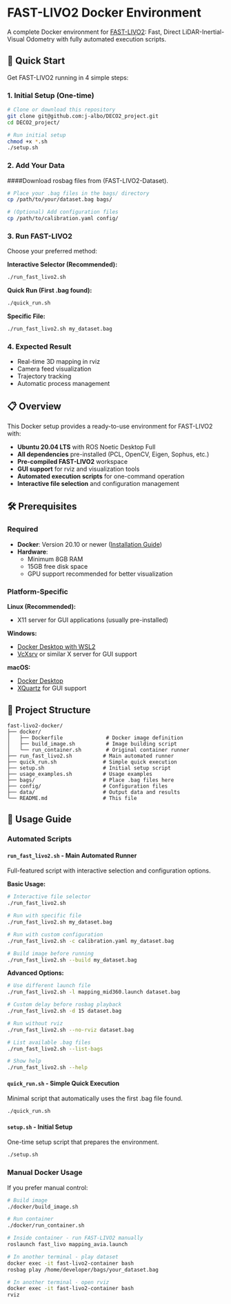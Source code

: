 # FAST-LIVO2 Docker Environment

A complete Docker environment for [FAST-LIVO2](https://github.com/hku-mars/FAST-LIVO2): Fast, Direct LiDAR-Inertial-Visual Odometry with fully automated execution scripts.

## 🚀 Quick Start

Get FAST-LIVO2 running in 4 simple steps:

### 1. Initial Setup (One-time)
```bash
# Clone or download this repository
git clone git@github.com:j-albo/DECO2_project.git
cd DECO2_project/

# Run initial setup
chmod +x *.sh
./setup.sh
```

### 2. Add Your Data
####Download rosbag files from (FAST-LIVO2-Dataset).
```bash
# Place your .bag files in the bags/ directory
cp /path/to/your/dataset.bag bags/

# (Optional) Add configuration files
cp /path/to/calibration.yaml config/
```

### 3. Run FAST-LIVO2
Choose your preferred method:

**Interactive Selector (Recommended):**
```bash
./run_fast_livo2.sh
```

**Quick Run (First .bag found):**
```bash
./quick_run.sh
```

**Specific File:**
```bash
./run_fast_livo2.sh my_dataset.bag
```

### 4. Expected Result
- Real-time 3D mapping in rviz
- Camera feed visualization
- Trajectory tracking
- Automatic process management

## 📋 Overview

This Docker setup provides a ready-to-use environment for FAST-LIVO2 with:

- **Ubuntu 20.04 LTS** with ROS Noetic Desktop Full
- **All dependencies** pre-installed (PCL, OpenCV, Eigen, Sophus, etc.)
- **Pre-compiled FAST-LIVO2** workspace
- **GUI support** for rviz and visualization tools
- **Automated execution scripts** for one-command operation
- **Interactive file selection** and configuration management

## 🛠️ Prerequisites

### Required
- **Docker**: Version 20.10 or newer ([Installation Guide](https://docs.docker.com/get-docker/))
- **Hardware**: 
  - Minimum 8GB RAM
  - 15GB free disk space
  - GPU support recommended for better visualization

### Platform-Specific
**Linux (Recommended):**
- X11 server for GUI applications (usually pre-installed)

**Windows:**
- [Docker Desktop with WSL2](https://docs.docker.com/desktop/windows/install/)
- [VcXsrv](https://sourceforge.net/projects/vcxsrv/) or similar X server for GUI support

**macOS:**
- [Docker Desktop](https://docs.docker.com/desktop/mac/install/)
- [XQuartz](https://www.xquartz.org/) for GUI support

## 📂 Project Structure

```
fast-livo2-docker/
├── docker/
│   ├── Dockerfile              # Docker image definition
│   ├── build_image.sh          # Image building script
│   └── run_container.sh        # Original container runner
├── run_fast_livo2.sh          # Main automated runner
├── quick_run.sh               # Simple quick execution
├── setup.sh                   # Initial setup script
├── usage_examples.sh          # Usage examples
├── bags/                      # Place .bag files here
├── config/                    # Configuration files
├── data/                      # Output data and results
└── README.md                  # This file
```

## 🎯 Usage Guide

### Automated Scripts

#### `run_fast_livo2.sh` - Main Automated Runner

Full-featured script with interactive selection and configuration options.

**Basic Usage:**
```bash
# Interactive file selector
./run_fast_livo2.sh

# Run with specific file
./run_fast_livo2.sh my_dataset.bag

# Run with custom configuration
./run_fast_livo2.sh -c calibration.yaml my_dataset.bag

# Build image before running
./run_fast_livo2.sh --build my_dataset.bag
```

**Advanced Options:**
```bash
# Use different launch file
./run_fast_livo2.sh -l mapping_mid360.launch dataset.bag

# Custom delay before rosbag playback
./run_fast_livo2.sh -d 15 dataset.bag

# Run without rviz
./run_fast_livo2.sh --no-rviz dataset.bag

# List available .bag files
./run_fast_livo2.sh --list-bags

# Show help
./run_fast_livo2.sh --help
```

#### `quick_run.sh` - Simple Quick Execution

Minimal script that automatically uses the first .bag file found.

```bash
./quick_run.sh
```

#### `setup.sh` - Initial Setup

One-time setup script that prepares the environment.

```bash
./setup.sh
```

### Manual Docker Usage

If you prefer manual control:

```bash
# Build image
./docker/build_image.sh

# Run container
./docker/run_container.sh

# Inside container - run FAST-LIVO2 manually
roslaunch fast_livo mapping_avia.launch

# In another terminal - play dataset
docker exec -it fast-livo2-container bash
rosbag play /home/developer/bags/your_dataset.bag

# In another terminal - open rviz
docker exec -it fast-livo2-container bash
rviz
```
